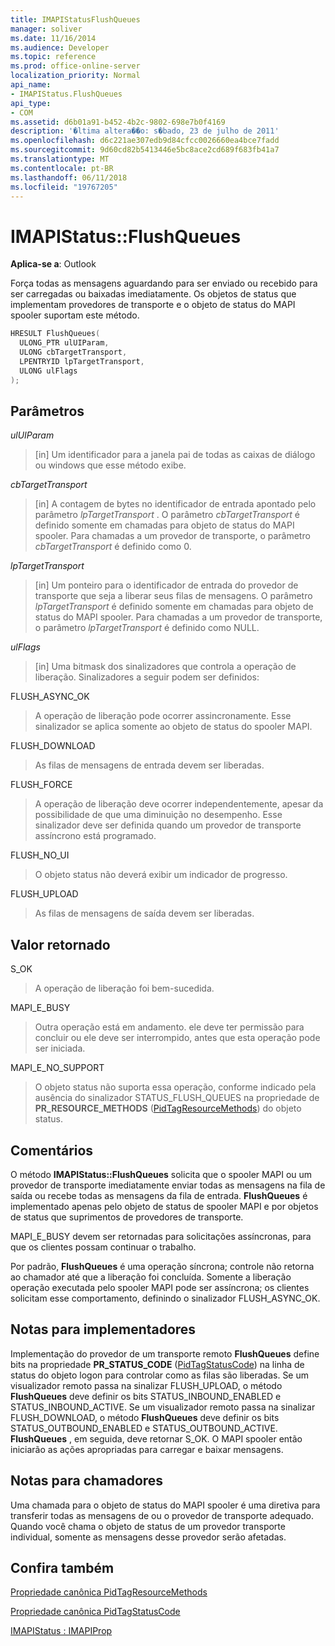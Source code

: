 ```yaml
---
title: IMAPIStatusFlushQueues
manager: soliver
ms.date: 11/16/2014
ms.audience: Developer
ms.topic: reference
ms.prod: office-online-server
localization_priority: Normal
api_name:
- IMAPIStatus.FlushQueues
api_type:
- COM
ms.assetid: d6b01a91-b452-4b2c-9802-698e7b0f4169
description: '�ltima altera��o: s�bado, 23 de julho de 2011'
ms.openlocfilehash: d6c221ae307edb9d84cfcc0026660ea4bce7fadd
ms.sourcegitcommit: 9d60cd82b5413446e5bc8ace2cd689f683fb41a7
ms.translationtype: MT
ms.contentlocale: pt-BR
ms.lasthandoff: 06/11/2018
ms.locfileid: "19767205"
---
```

# <a name="imapistatusflushqueues"></a>IMAPIStatus::FlushQueues

  
  
**Aplica-se a**: Outlook 
  
Força todas as mensagens aguardando para ser enviado ou recebido para ser carregadas ou baixadas imediatamente. Os objetos de status que implementam provedores de transporte e o objeto de status do MAPI spooler suportam este método.
  
```cpp
HRESULT FlushQueues(
  ULONG_PTR ulUIParam,
  ULONG cbTargetTransport,
  LPENTRYID lpTargetTransport,
  ULONG ulFlags
);
```

## <a name="parameters"></a>Parâmetros

 _ulUIParam_
  
> [in] Um identificador para a janela pai de todas as caixas de diálogo ou windows que esse método exibe.
    
 _cbTargetTransport_
  
> [in] A contagem de bytes no identificador de entrada apontado pelo parâmetro _lpTargetTransport_ . O parâmetro _cbTargetTransport_ é definido somente em chamadas para objeto de status do MAPI spooler. Para chamadas a um provedor de transporte, o parâmetro _cbTargetTransport_ é definido como 0. 
    
 _lpTargetTransport_
  
> [in] Um ponteiro para o identificador de entrada do provedor de transporte que seja a liberar seus filas de mensagens. O parâmetro _lpTargetTransport_ é definido somente em chamadas para objeto de status do MAPI spooler. Para chamadas a um provedor de transporte, o parâmetro _lpTargetTransport_ é definido como NULL. 
    
 _ulFlags_
  
> [in] Uma bitmask dos sinalizadores que controla a operação de liberação. Sinalizadores a seguir podem ser definidos:
    
FLUSH_ASYNC_OK 
  
> A operação de liberação pode ocorrer assincronamente. Esse sinalizador se aplica somente ao objeto de status do spooler MAPI. 
    
FLUSH_DOWNLOAD 
  
> As filas de mensagens de entrada devem ser liberadas.
    
FLUSH_FORCE 
  
> A operação de liberação deve ocorrer independentemente, apesar da possibilidade de que uma diminuição no desempenho. Esse sinalizador deve ser definida quando um provedor de transporte assíncrono está programado.
    
FLUSH_NO_UI 
  
> O objeto status não deverá exibir um indicador de progresso.
    
FLUSH_UPLOAD 
  
> As filas de mensagens de saída devem ser liberadas.
    
## <a name="return-value"></a>Valor retornado

S_OK 
  
> A operação de liberação foi bem-sucedida.
    
MAPI_E_BUSY 
  
> Outra operação está em andamento. ele deve ter permissão para concluir ou ele deve ser interrompido, antes que esta operação pode ser iniciada.
    
MAPI_E_NO_SUPPORT 
  
> O objeto status não suporta essa operação, conforme indicado pela ausência do sinalizador STATUS_FLUSH_QUEUES na propriedade de **PR_RESOURCE_METHODS** ([PidTagResourceMethods](pidtagresourcemethods-canonical-property.md)) do objeto status.
    
## <a name="remarks"></a>Comentários

O método **IMAPIStatus::FlushQueues** solicita que o spooler MAPI ou um provedor de transporte imediatamente enviar todas as mensagens na fila de saída ou recebe todas as mensagens da fila de entrada. **FlushQueues** é implementado apenas pelo objeto de status de spooler MAPI e por objetos de status que suprimentos de provedores de transporte. 
  
MAPI_E_BUSY devem ser retornadas para solicitações assíncronas, para que os clientes possam continuar o trabalho. 
  
Por padrão, **FlushQueues** é uma operação síncrona; controle não retorna ao chamador até que a liberação foi concluída. Somente a liberação operação executada pelo spooler MAPI pode ser assíncrona; os clientes solicitam esse comportamento, definindo o sinalizador FLUSH_ASYNC_OK. 
  
## <a name="notes-to-implementers"></a>Notas para implementadores

Implementação do provedor de um transporte remoto **FlushQueues** define bits na propriedade **PR_STATUS_CODE** ([PidTagStatusCode](pidtagstatuscode-canonical-property.md)) na linha de status do objeto logon para controlar como as filas são liberadas. Se um visualizador remoto passa na sinalizar FLUSH_UPLOAD, o método **FlushQueues** deve definir os bits STATUS_INBOUND_ENABLED e STATUS_INBOUND_ACTIVE. Se um visualizador remoto passa na sinalizar FLUSH_DOWNLOAD, o método **FlushQueues** deve definir os bits STATUS_OUTBOUND_ENABLED e STATUS_OUTBOUND_ACTIVE. **FlushQueues** , em seguida, deve retornar S_OK. O MAPI spooler então iniciarão as ações apropriadas para carregar e baixar mensagens. 
  
## <a name="notes-to-callers"></a>Notas para chamadores

Uma chamada para o objeto de status do MAPI spooler é uma diretiva para transferir todas as mensagens de ou o provedor de transporte adequado. Quando você chama o objeto de status de um provedor transporte individual, somente as mensagens desse provedor serão afetadas.
  
## <a name="see-also"></a>Confira também



[Propriedade canônica PidTagResourceMethods](pidtagresourcemethods-canonical-property.md)
  
[Propriedade canônica PidTagStatusCode](pidtagstatuscode-canonical-property.md)
  
[IMAPIStatus : IMAPIProp](imapistatusimapiprop.md)

